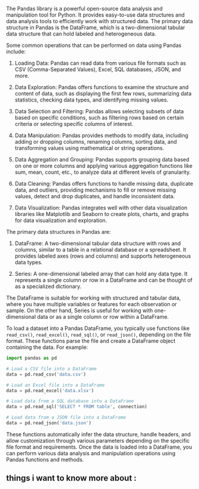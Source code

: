 The Pandas library is a powerful open-source data analysis and manipulation tool for Python. It provides easy-to-use data structures and data analysis tools to efficiently work with structured data. The primary data structure in Pandas is the DataFrame, which is a two-dimensional tabular data structure that can hold labeled and heterogeneous data.

Some common operations that can be performed on data using Pandas include:

1. Loading Data: Pandas can read data from various file formats such as CSV (Comma-Separated Values), Excel, SQL databases, JSON, and more.

2. Data Exploration: Pandas offers functions to examine the structure and content of data, such as displaying the first few rows, summarizing data statistics, checking data types, and identifying missing values.

3. Data Selection and Filtering: Pandas allows selecting subsets of data based on specific conditions, such as filtering rows based on certain criteria or selecting specific columns of interest.

4. Data Manipulation: Pandas provides methods to modify data, including adding or dropping columns, renaming columns, sorting data, and transforming values using mathematical or string operations.

5. Data Aggregation and Grouping: Pandas supports grouping data based on one or more columns and applying various aggregation functions like sum, mean, count, etc., to analyze data at different levels of granularity.

6. Data Cleaning: Pandas offers functions to handle missing data, duplicate data, and outliers, providing mechanisms to fill or remove missing values, detect and drop duplicates, and handle inconsistent data.

7. Data Visualization: Pandas integrates well with other data visualization libraries like Matplotlib and Seaborn to create plots, charts, and graphs for data visualization and exploration.

The primary data structures in Pandas are:

1. DataFrame: A two-dimensional tabular data structure with rows and columns, similar to a table in a relational database or a spreadsheet. It provides labeled axes (rows and columns) and supports heterogeneous data types.

2. Series: A one-dimensional labeled array that can hold any data type. It represents a single column or row in a DataFrame and can be thought of as a specialized dictionary.

The DataFrame is suitable for working with structured and tabular data, where you have multiple variables or features for each observation or sample. On the other hand, Series is useful for working with one-dimensional data or as a single column or row within a DataFrame.

To load a dataset into a Pandas DataFrame, you typically use functions like `read_csv()`, `read_excel()`, `read_sql()`, or `read_json()`, depending on the file format. These functions parse the file and create a DataFrame object containing the data. For example:

```python
import pandas as pd

# Load a CSV file into a DataFrame
data = pd.read_csv('data.csv')

# Load an Excel file into a DataFrame
data = pd.read_excel('data.xlsx')

# Load data from a SQL database into a DataFrame
data = pd.read_sql('SELECT * FROM table', connection)

# Load data from a JSON file into a DataFrame
data = pd.read_json('data.json')
```

These functions automatically infer the data structure, handle headers, and allow customization through various parameters depending on the specific file format and requirements. Once the data is loaded into a DataFrame, you can perform various data analysis and manipulation operations using Pandas functions and methods.
## things i want to know more about :